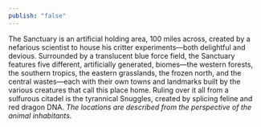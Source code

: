```yaml
---
publish: "false"
---
```

The Sanctuary is an artificial holding area, 100 miles across, created by a nefarious scientist to house his critter experiments—both delightful and devious. Surrounded by a translucent blue force field, the Sanctuary features five different, artificially generated, biomes—the western forests, the southern tropics, the eastern grasslands, the frozen north, and the central wastes—each with their own towns and landmarks built by the various creatures that call this place home. Ruling over it all from a sulfurous citadel is the tyrannical Snuggles, created by splicing feline and red dragon DNA. *The locations are described from the perspective of the animal inhabitants.*
